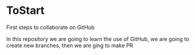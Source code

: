 # ToStart
First steps to collaborate on GitHub

In this repository we are going to learn the use of GitHub, we are going to create new branches, then we are ging to make PR
